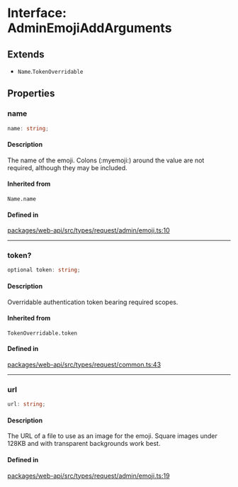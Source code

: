 # Interface: AdminEmojiAddArguments

## Extends

- `Name`.`TokenOverridable`

## Properties

### name

```ts
name: string;
```

#### Description

The name of the emoji. Colons (:myemoji:) around the value are not required,
although they may be included.

#### Inherited from

`Name.name`

#### Defined in

[packages/web-api/src/types/request/admin/emoji.ts:10](https://github.com/slackapi/node-slack-sdk/blob/c15385ef93ccdde9702f52f7d1f445999203d794/packages/web-api/src/types/request/admin/emoji.ts#L10)

***

### token?

```ts
optional token: string;
```

#### Description

Overridable authentication token bearing required scopes.

#### Inherited from

`TokenOverridable.token`

#### Defined in

[packages/web-api/src/types/request/common.ts:43](https://github.com/slackapi/node-slack-sdk/blob/c15385ef93ccdde9702f52f7d1f445999203d794/packages/web-api/src/types/request/common.ts#L43)

***

### url

```ts
url: string;
```

#### Description

The URL of a file to use as an image for the emoji.
Square images under 128KB and with transparent backgrounds work best.

#### Defined in

[packages/web-api/src/types/request/admin/emoji.ts:19](https://github.com/slackapi/node-slack-sdk/blob/c15385ef93ccdde9702f52f7d1f445999203d794/packages/web-api/src/types/request/admin/emoji.ts#L19)
